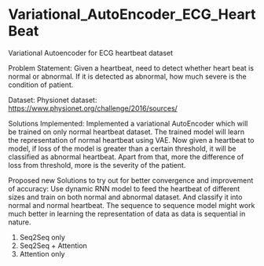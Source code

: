 # Variational_AutoEncoder_ECG_HeartBeat
Variational Autoencoder for ECG heartbeat dataset


Problem Statement:
Given a heartbeat, need to detect whether heart beat is normal or abnormal.
If it is detected as abnormal, how much severe is the condition of patient.

Dataset:
Physionet dataset: https://www.physionet.org/challenge/2016/sources/

Solutions Implemented:
Implemented a variational AutoEncoder which will be trained on only normal
heartbeat dataset. The trained model will learn the representation of normal
heartbeat using VAE. Now given a heartbeat to model, if loss of the model is
greater than a certain threshold, it will be classified as abnormal heartbeat.
Apart from that, more the difference of loss from threshold, more is the
severity of the patient. 


Proposed new Solutions to try out for better convergence and improvement of 
accuracy:
Use dynamic RNN model to feed the heartbeat of different sizes and train
on both normal and abnormal dataset.
And classify it into normal and normal heartbeat. The sequence to sequence
model might work much better in learning the representation of data as
data is sequential in nature.
1) Seq2Seq only
2) Seq2Seq + Attention
3) Attention only
 
